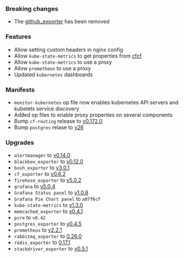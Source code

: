 ### Breaking changes

* The [github_exporter](https://github.com/infinityworks/github-exporter) has been removed

### Features

* Allow setting custom headers in nginx config
* Allow `kube-state-metrics` to get properties from [cfcf](https://docs-cfcr.cfapps.io/)
* Allow `kube-state-metrics` to use a proxy
* Allow `prometheus` to use a proxy
* Updated `kubernetes` dashboards

### Manifests

* `monitor-kubernetes` op file now enables kubernetes API servers and kubelets service discovery
* Added op files to enable proxy properties on several components
* Bump `cf-routing` release to [v0.172.0](https://github.com/cloudfoundry/routing-release/releases/tag/0.172.0)
* Bump `postgres` relase to [v26](https://github.com/cloudfoundry/postgres-release/releases/tag/v26)

### Upgrades

* `alertmanager` to [v0.14.0](https://github.com/prometheus/alertmanager/releases/tag/v0.14.0)
* `blackbox_exporter` to [v0.12.0](https://github.com/prometheus/blackbox_exporter/releases/tag/v0.12.0)
* `bosh_exporter` to [v3.0.1](https://github.com/bosh-prometheus/bosh_exporter/releases/tag/v3.0.1)
* `cf_exporter` to [v0.6.2](https://github.com/bosh-prometheus/cf_exporter/releases/tag/v0.6.2)
* `firehose_exporter` to [v5.0.2](https://github.com/bosh-prometheus/firehose_exporter/releases/tag/v5.0.2)
* `grafana` to [v5.0.4](https://github.com/grafana/grafana/releases/tag/v5.0.4)
* `Grafana Status panel` to [v1.0.8](https://github.com/Vonage/Grafana_Status_panel/releases/tag/1.0.8)
* `Grafana Pie Chart panel` to `a07f6cf`
* `kube-state-metrics` to [v1.3.0](https://github.com/kubernetes/kube-state-metrics/releases/tag/v1.3.0)
* `memcached_exporter` to [v0.4.1](https://github.com/prometheus/memcached_exporter/releases/tag/v0.4.1)
* `pcre` to `v8.42`
* `postgres_exporter` to [v0.4.5](https://github.com/wrouesnel/postgres_exporter/releases/tag/v0.4.5)
* `prometheus` to [v2.2.1](https://github.com/prometheus/prometheus/releases/tag/v2.2.1)
* `rabbitmq_exporter` to [0.26.0](https://github.com/kbudde/rabbitmq_exporter/releases/tag/v0.26.0)
* `redis_exporter` to [0.17.1](https://github.com/oliver006/redis_exporter/releases/tag/v0.17.1)
* `stackdriver_exporter` to [v0.5.1](https://github.com/frodenas/stackdriver_exporter/releases/tag/v0.5.1)
